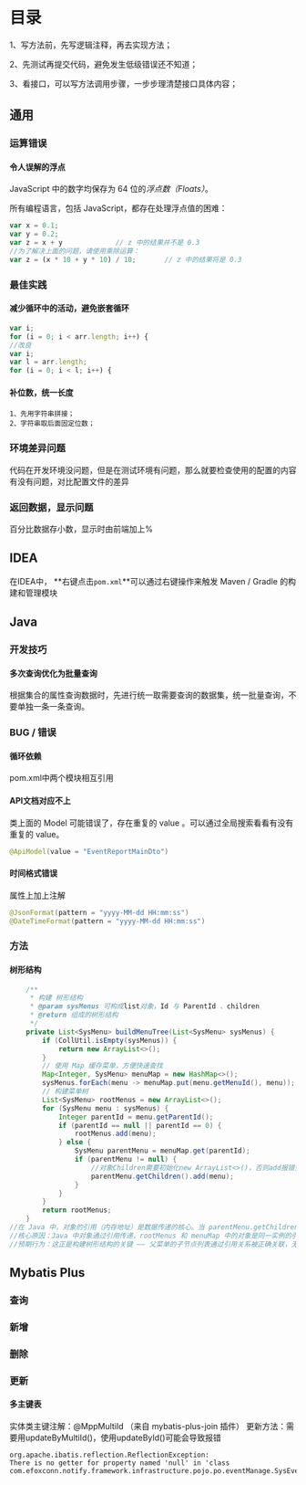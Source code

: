 # 目录

1、写方法前，先写逻辑注释，再去实现方法；

2、先测试再提交代码，避免发生低级错误还不知道；

3、看接口，可以写方法调用步骤，一步步理清楚接口具体内容；

## 通用

### 运算错误

#### 令人误解的浮点

JavaScript 中的数字均保存为 64 位的*浮点数（Floats）*。

所有编程语言，包括 JavaScript，都存在处理浮点值的困难：

```js
var x = 0.1;
var y = 0.2;
var z = x + y             // z 中的结果并不是 0.3
//为了解决上面的问题，请使用乘除运算：
var z = (x * 10 + y * 10) / 10;       // z 中的结果将是 0.3
```

### 最佳实践

#### 减少循环中的活动，避免嵌套循环

```js
var i;
for (i = 0; i < arr.length; i++) {
//改良
var i;
var l = arr.length;
for (i = 0; i < l; i++) {
```

#### 补位数，统一长度

```text
1、先用字符串拼接；
2、字符串取后面固定位数；
```

### 环境差异问题

代码在开发环境没问题，但是在测试环境有问题，那么就要检查使用的配置的内容有没有问题，对比配置文件的差异

### 返回数据，显示问题

百分比数据存小数，显示时由前端加上%

## IDEA

 在IDEA中， **右键点击`pom.xml`**可以通过右键操作来触发 Maven / Gradle 的构建和管理模块

## Java

### 开发技巧

#### 多次查询优化为批量查询

根据集合的属性查询数据时，先进行统一取需要查询的数据集，统一批量查询，不要单独一条一条查询。

### BUG / 错误

#### 循环依赖

pom.xml中两个模块相互引用

#### API文档对应不上

类上面的 Model 可能错误了，存在重复的 value 。可以通过全局搜索看看有没有重复的 value。

```java
@ApiModel(value = "EventReportMainDto")
```

#### 时间格式错误

属性上加上注解

```java
@JsonFormat(pattern = "yyyy-MM-dd HH:mm:ss")
@DateTimeFormat(pattern = "yyyy-MM-dd HH:mm:ss")
```



### 方法

#### 树形结构

```java
	/**
     * 构建 树形结构
     * @param sysMenus 可构成list对象，Id 与 ParentId 、children
     * @return 组成的树形结构
     */
    private List<SysMenu> buildMenuTree(List<SysMenu> sysMenus) {
        if (CollUtil.isEmpty(sysMenus)) {
            return new ArrayList<>();
        }
        // 使用 Map 缓存菜单，方便快速查找
        Map<Integer, SysMenu> menuMap = new HashMap<>();
        sysMenus.forEach(menu -> menuMap.put(menu.getMenuId(), menu));
        // 构建菜单树
        List<SysMenu> rootMenus = new ArrayList<>();
        for (SysMenu menu : sysMenus) {
            Integer parentId = menu.getParentId();
            if (parentId == null || parentId == 0) {
                rootMenus.add(menu);
            } else {
                SysMenu parentMenu = menuMap.get(parentId);
                if (parentMenu != null) {
                    //对象Children需要初始化new ArrayList<>()，否则add报错空指针
                    parentMenu.getChildren().add(menu);
                }
            }
        }
        return rootMenus;
    }
//在 Java 中，对象的引用（内存地址）是数据传递的核心。当 parentMenu.getChildren().add(menu); 修改 parentMenu 的子节点列表时，rootMenus 中的对应菜单对象会同步改变，原因在于它们引用的是同一个对象实例。
//核心原因：Java 中对象通过引用传递，rootMenus 和 menuMap 中的对象是同一实例的引用，修改其中一个引用的对象状态，所有引用该对象的地方都会同步变化。
//预期行为：这正是构建树形结构的关键 —— 父菜单的子节点列表通过引用关系被正确关联，无论从 map 还是从 rootMenus 访问父菜单，其结构都是一致的。
```



## Mybatis Plus

### 查询

### 新增

### 删除

### 更新

#### 多主键表

实体类主键注解：@MppMultiId （来自 mybatis-plus-join 插件）
更新方法：需要用updateByMultiId()，使用updateById()可能会导致报错

```shell
org.apache.ibatis.reflection.ReflectionException: 
There is no getter for property named 'null' in 'class com.efoxconn.notify.framework.infrastructure.pojo.po.eventManage.SysEventLabel
```



